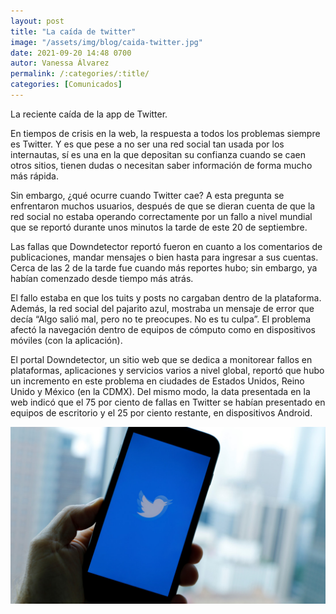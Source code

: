 ```yaml
---
layout: post
title: "La caída de twitter"
image: "/assets/img/blog/caida-twitter.jpg"
date: 2021-09-20 14:48 0700
autor: Vanessa Álvarez
permalink: /:categories/:title/
categories: [Comunicados]
---
```


La reciente caída de la app de Twitter.



En tiempos de crisis en la web, la respuesta a todos los problemas siempre es Twitter. Y es que pese a no ser una red social tan usada por los internautas, sí es una en la que depositan su confianza cuando se caen otros sitios, tienen dudas o necesitan saber información de forma mucho más rápida.

Sin embargo, ¿qué ocurre cuando Twitter cae? A esta pregunta se enfrentaron muchos usuarios, después de que se dieran cuenta de que la red social no estaba operando correctamente por un fallo a nivel mundial que se reportó durante unos minutos la tarde de este 20 de septiembre.

Las fallas que Downdetector reportó fueron en cuanto a los comentarios de publicaciones, mandar mensajes o bien hasta para ingresar a sus cuentas. Cerca de las 2 de la tarde fue cuando más reportes hubo; sin embargo, ya habían comenzado desde tiempo más atrás.

El fallo estaba en que los tuits y posts no cargaban dentro de la plataforma. Además, la red social del pajarito azul, mostraba un mensaje de error que decía “Algo salió mal, pero no te preocupes. No es tu culpa”. El problema afectó la navegación dentro de equipos de cómputo como en dispositivos móviles (con la aplicación).

El portal Downdetector, un sitio web que se dedica a monitorear fallos en plataformas, aplicaciones y servicios varios a nivel global, reportó que hubo un incremento en este problema en ciudades de Estados Unidos, Reino Unido y México (en la CDMX). Del mismo modo, la data presentada en la web indicó que el 75 por ciento de fallas en Twitter se habían presentado en equipos de escritorio y el 25 por ciento restante, en dispositivos Android.

<img src="/assets/img/blog/twitter-caida.jpg" class="img-fluid" alt="Twitter-caida">



